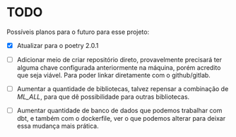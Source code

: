 # TODO

Possíveis planos para o futuro para esse projeto:

- [x] Atualizar para o poetry 2.0.1

- [ ] Adicionar meio de criar repositório direto, provavelmente precisará ter alguma chave configurada anteriormente na máquina, porém acredito que seja viável. Para poder linkar diretamente com o github/gitlab.

- [ ] Aumentar a quantidade de bibliotecas, talvez repensar a combinação de *ML_ALL*, para que dê possibilidade para outras bibliotecas.

- [ ] Aumentar quantidade de banco de dados que podemos trabalhar com dbt, e também com o dockerfile, ver o que podemos alterar para deixar essa mudança mais prática.